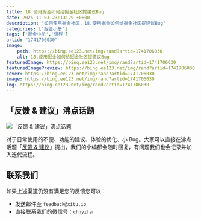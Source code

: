 ```yaml
---
title: 18.使用掘金如何给掘金社区提建议Bug
date: 2025-11-03 23:13:29 +0800
description: "如何使用掘金社区，18.使用掘金如何给掘金社区提建议Bug"
categories: ['掘金小册']
tags: ['掘金小册','课程']
artid: "1741706030"
image:
    path: https://bing.ee123.net/img/rand?artid=1741706030
    alt: 18.使用掘金如何给掘金社区提建议Bug
featuredImage: https://bing.ee123.net/img/rand?artid=1741706030
featuredImagePreview: https://bing.ee123.net/img/rand?artid=1741706030
cover: https://bing.ee123.net/img/rand?artid=1741706030
image: https://bing.ee123.net/img/rand?artid=1741706030
img: https://bing.ee123.net/img/rand?artid=1741706030
---
```




## 「反馈 & 建议」沸点话题

![「反馈 & 建议」沸点话题](https://p1-jj.byteimg.com/tos-cn-i-t2oaga2asx/gold-user-assets/2019/4/12/16a10c3f4c66454e~tplv-t2oaga2asx-image.image)

对于日常使用的不便、功能的建议、体验的优化、小 Bug。大家可以直接在沸点话题「[反馈 & 建议](https://juejin.cn/topic/6824710202692993037)」提出，我们的小编都会随时回复，有问题我们也会记录并加入迭代流程。


## 联系我们

如果上述渠道仍没有满足您的反馈您可以：

- 发送邮件至 `feedback@xitu.io`
- 直接联系我们的微信号：`chnyifan`

